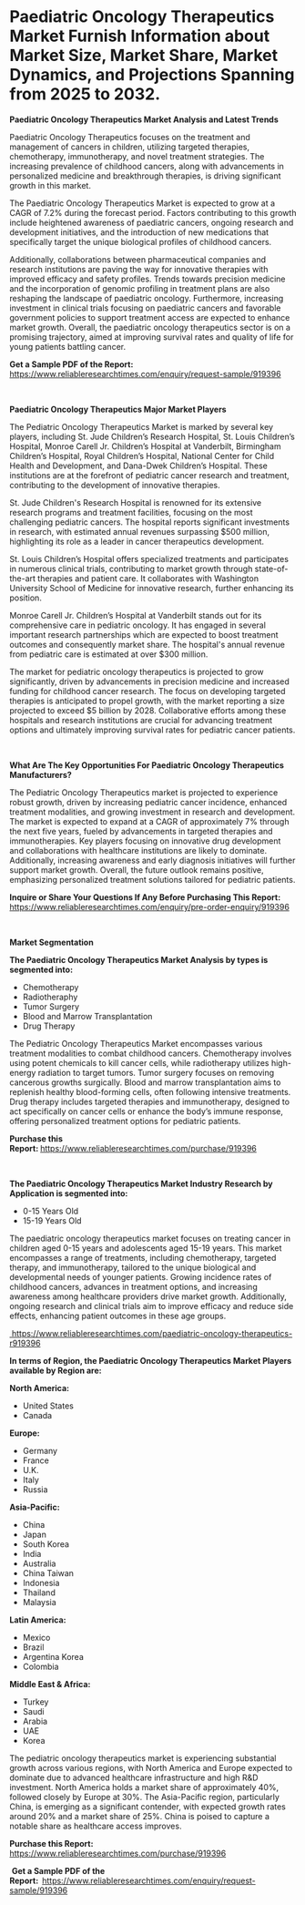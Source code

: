 <p><h1>Paediatric Oncology Therapeutics Market Furnish Information about Market Size, Market Share, Market Dynamics, and Projections Spanning from 2025 to 2032.</h1></p><p><strong>Paediatric Oncology Therapeutics Market Analysis and Latest Trends</strong></p>
<p><p>Paediatric Oncology Therapeutics focuses on the treatment and management of cancers in children, utilizing targeted therapies, chemotherapy, immunotherapy, and novel treatment strategies. The increasing prevalence of childhood cancers, along with advancements in personalized medicine and breakthrough therapies, is driving significant growth in this market. </p><p>The Paediatric Oncology Therapeutics Market is expected to grow at a CAGR of 7.2% during the forecast period. Factors contributing to this growth include heightened awareness of paediatric cancers, ongoing research and development initiatives, and the introduction of new medications that specifically target the unique biological profiles of childhood cancers. </p><p>Additionally, collaborations between pharmaceutical companies and research institutions are paving the way for innovative therapies with improved efficacy and safety profiles. Trends towards precision medicine and the incorporation of genomic profiling in treatment plans are also reshaping the landscape of paediatric oncology. Furthermore, increasing investment in clinical trials focusing on paediatric cancers and favorable government policies to support treatment access are expected to enhance market growth. Overall, the paediatric oncology therapeutics sector is on a promising trajectory, aimed at improving survival rates and quality of life for young patients battling cancer.</p></p>
<p><strong>Get a Sample PDF of the Report:&nbsp;</strong> <a href="https://www.reliableresearchtimes.com/enquiry/request-sample/919396?utm_campaign=3026&utm_medium=2&utm_source=Github&utm_content=ia&utm_term=18042025&utm_id=paediatric-oncology-therapeutics">https://www.reliableresearchtimes.com/enquiry/request-sample/919396</a></p>
<p>&nbsp;</p>
<p><strong>Paediatric Oncology Therapeutics Major Market Players</strong></p>
<p><p>The Pediatric Oncology Therapeutics Market is marked by several key players, including St. Jude Children’s Research Hospital, St. Louis Children’s Hospital, Monroe Carell Jr. Children’s Hospital at Vanderbilt, Birmingham Children’s Hospital, Royal Children’s Hospital, National Center for Child Health and Development, and Dana-Dwek Children’s Hospital. These institutions are at the forefront of pediatric cancer research and treatment, contributing to the development of innovative therapies.</p><p>St. Jude Children's Research Hospital is renowned for its extensive research programs and treatment facilities, focusing on the most challenging pediatric cancers. The hospital reports significant investments in research, with estimated annual revenues surpassing $500 million, highlighting its role as a leader in cancer therapeutics development.</p><p>St. Louis Children’s Hospital offers specialized treatments and participates in numerous clinical trials, contributing to market growth through state-of-the-art therapies and patient care. It collaborates with Washington University School of Medicine for innovative research, further enhancing its position.</p><p>Monroe Carell Jr. Children’s Hospital at Vanderbilt stands out for its comprehensive care in pediatric oncology. It has engaged in several important research partnerships which are expected to boost treatment outcomes and consequently market share. The hospital's annual revenue from pediatric care is estimated at over $300 million.</p><p>The market for pediatric oncology therapeutics is projected to grow significantly, driven by advancements in precision medicine and increased funding for childhood cancer research. The focus on developing targeted therapies is anticipated to propel growth, with the market reporting a size projected to exceed $5 billion by 2028. Collaborative efforts among these hospitals and research institutions are crucial for advancing treatment options and ultimately improving survival rates for pediatric cancer patients.</p></p>
<p>&nbsp;</p>
<p><strong>What Are The Key Opportunities For Paediatric Oncology Therapeutics Manufacturers?</strong></p>
<p><p>The Pediatric Oncology Therapeutics market is projected to experience robust growth, driven by increasing pediatric cancer incidence, enhanced treatment modalities, and growing investment in research and development. The market is expected to expand at a CAGR of approximately 7% through the next five years, fueled by advancements in targeted therapies and immunotherapies. Key players focusing on innovative drug development and collaborations with healthcare institutions are likely to dominate. Additionally, increasing awareness and early diagnosis initiatives will further support market growth. Overall, the future outlook remains positive, emphasizing personalized treatment solutions tailored for pediatric patients.</p></p>
<p><strong>Inquire or Share Your Questions If Any Before Purchasing This Report:</strong> <a href="https://www.reliableresearchtimes.com/enquiry/pre-order-enquiry/919396?utm_campaign=3026&utm_medium=2&utm_source=Github&utm_content=ia&utm_term=18042025&utm_id=paediatric-oncology-therapeutics">https://www.reliableresearchtimes.com/enquiry/pre-order-enquiry/919396</a></p>
<p>&nbsp;</p>
<p><strong>Market Segmentation</strong></p>
<p><strong>The Paediatric Oncology Therapeutics Market Analysis by types is segmented into:</strong></p>
<p><ul><li>Chemotherapy</li><li>Radiotheraphy</li><li>Tumor Surgery</li><li>Blood and Marrow Transplantation</li><li>Drug Therapy</li></ul></p>
<p><p>The Pediatric Oncology Therapeutics Market encompasses various treatment modalities to combat childhood cancers. Chemotherapy involves using potent chemicals to kill cancer cells, while radiotherapy utilizes high-energy radiation to target tumors. Tumor surgery focuses on removing cancerous growths surgically. Blood and marrow transplantation aims to replenish healthy blood-forming cells, often following intensive treatments. Drug therapy includes targeted therapies and immunotherapy, designed to act specifically on cancer cells or enhance the body’s immune response, offering personalized treatment options for pediatric patients.</p></p>
<p><strong>Purchase this Report:&nbsp;</strong><a href="https://www.reliableresearchtimes.com/purchase/919396?utm_campaign=3026&utm_medium=2&utm_source=Github&utm_content=ia&utm_term=18042025&utm_id=paediatric-oncology-therapeutics">https://www.reliableresearchtimes.com/purchase/919396</a></p>
<p>&nbsp;</p>
<p><strong>The Paediatric Oncology Therapeutics Market Industry Research by Application is segmented into:</strong></p>
<p><ul><li>0-15 Years Old</li><li>15-19 Years Old</li></ul></p>
<p><p>The paediatric oncology therapeutics market focuses on treating cancer in children aged 0-15 years and adolescents aged 15-19 years. This market encompasses a range of treatments, including chemotherapy, targeted therapy, and immunotherapy, tailored to the unique biological and developmental needs of younger patients. Growing incidence rates of childhood cancers, advances in treatment options, and increasing awareness among healthcare providers drive market growth. Additionally, ongoing research and clinical trials aim to improve efficacy and reduce side effects, enhancing patient outcomes in these age groups.</p></p>
<p><a href="https://www.reliableresearchtimes.com/paediatric-oncology-therapeutics-r919396?utm_campaign=3026&utm_medium=2&utm_source=Github&utm_content=ia&utm_term=18042025&utm_id=paediatric-oncology-therapeutics">&nbsp;https://www.reliableresearchtimes.com/paediatric-oncology-therapeutics-r919396</a></p>
<p><strong>In terms of Region, the Paediatric Oncology Therapeutics Market Players available by Region are:</strong></p>
<p>
    <p> <strong> North America: </strong>
        <ul>
            <li>United States</li>
            <li>Canada</li>
        </ul>
        </p> 
    <p> <strong> Europe: </strong>
        <ul>
            <li>Germany</li>
            <li>France</li>
            <li>U.K.</li>
            <li>Italy</li>
            <li>Russia</li>
        </ul>
        </p> 
    <p> <strong> Asia-Pacific: </strong>
        <ul>
            <li>China</li>
            <li>Japan</li>
            <li>South Korea</li>
            <li>India</li>
            <li>Australia</li>
            <li>China Taiwan</li>
            <li>Indonesia</li>
            <li>Thailand</li>
            <li>Malaysia</li>
        </ul>
        </p> 
    <p> <strong> Latin America: </strong>
        <ul>
            <li>Mexico</li>
            <li>Brazil</li>
            <li>Argentina Korea</li>
            <li>Colombia</li>
        </ul>
        </p> 
    <p> <strong> Middle East & Africa: </strong>
        <ul>
            <li>Turkey</li>
            <li>Saudi</li>
            <li>Arabia</li>
            <li>UAE</li>
            <li>Korea</li>
        </ul>
    </p>
    </p>
<p><p>The pediatric oncology therapeutics market is experiencing substantial growth across various regions, with North America and Europe expected to dominate due to advanced healthcare infrastructure and high R&D investment. North America holds a market share of approximately 40%, followed closely by Europe at 30%. The Asia-Pacific region, particularly China, is emerging as a significant contender, with expected growth rates around 20% and a market share of 25%. China is poised to capture a notable share as healthcare access improves.</p></p>
<p><strong>Purchase this Report: </strong><a href="https://www.reliableresearchtimes.com/purchase/919396?utm_campaign=3026&utm_medium=2&utm_source=Github&utm_content=ia&utm_term=18042025&utm_id=paediatric-oncology-therapeutics">https://www.reliableresearchtimes.com/purchase/919396</a></p>
<p>&nbsp;<strong>Get a Sample PDF of the Report:&nbsp;&nbsp;</strong><a href="https://www.reliableresearchtimes.com/enquiry/request-sample/919396?utm_campaign=3026&utm_medium=2&utm_source=Github&utm_content=ia&utm_term=18042025&utm_id=paediatric-oncology-therapeutics">https://www.reliableresearchtimes.com/enquiry/request-sample/919396</a></p>
<p><strong></strong></p>
<p><p></p><p></p><p></p></p>